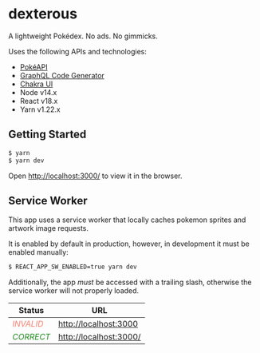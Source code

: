 # dexterous

A lightweight Pokédex. No ads. No gimmicks.

Uses the following APIs and technologies:

- [PokéAPI](https://pokeapi.co/)
- [GraphQL Code Generator](https://www.graphql-code-generator.com/docs/getting-started)
- [Chakra UI](https://chakra-ui.com/getting-started)
- Node v14.x
- React v18.x
- Yarn v1.22.x


## Getting Started

```bash
$ yarn
$ yarn dev
```

Open [http://localhost:3000/](http://localhost:3000/) to view it in the browser.


## Service Worker

This app uses a service worker that locally caches pokemon sprites and artwork image requests.

It is enabled by default in production, however, in development it must be enabled manually:

```bash
$ REACT_APP_SW_ENABLED=true yarn dev
```

Additionally, the app _must_ be accessed with a trailing slash, otherwise the service worker will not properly loaded.

| Status                                            | URL                                               |
|---------------------------------------------------|---------------------------------------------------|
| <span style="color:salmon">_INVALID_</span>          | [http://localhost:3000](http://localhost:3000)    |
| <span style="color:forestgreen">_CORRECT_</span>  | [http://localhost:3000/](http://localhost:3000/)  |
